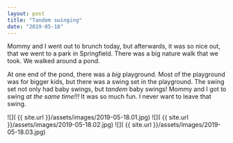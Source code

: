 ```yaml
---
layout: post
title: "Tandem swinging"
date: "2019-05-18"
---
```


Mommy and I went out to brunch today, but afterwards, it was so nice out, that we went to a park in Springfield. There was a big nature walk that we took. We walked around a pond.

At one end of the pond, there was a _big_ playground. Most of the playground was for bigger kids, but there was a swing set in the playground. The swing set not only had baby swings, but _tandem_ baby swings! Mommy and I got to swing _at the same time!!!_ It was so much fun. I never want to leave that swing.

<span class="gallery">
  ![]( {{ site.url }}/assets/images/2019-05-18.01.jpg)
  ![]( {{ site.url }}/assets/images/2019-05-18.02.jpg)
  ![]( {{ site.url }}/assets/images/2019-05-18.03.jpg)
</span>
